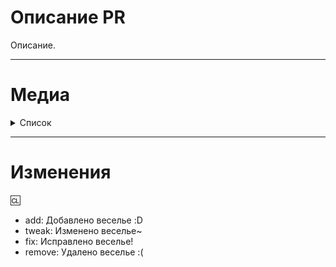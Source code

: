 
<!-- Текст между стрелками - это комментарии - они не будут видны в вашем PR. -->

# Описание PR

<!--
Описание пулл реквеста. Что он изменяет? На что он может повлиять? Почему было решено сделать эти изменения?
-->

Описание.

---

# Медиа

<!--
Сюда можно вставить различные видео или скриншоты, необходимые для демонстрации работоспособности пулл реквеста.
Если в этом нет необходимости, то весь пункт можно просто удалить.
-->

<details><summary>Список</summary>
<p>

![Example Media Embed](https://example.com/thisimageisntreal.png)

</p>
</details>

---

# Изменения

<!--
Здесь вы можете написать список изменений, который будет автоматически добавлен в игру, когда ваш PR будет принят
Для записей в списке изменений есть 4 значка: add, remove, tweak, fix. Думаю, вы сможете разобраться с остальным.
Вы можете поставить свое имя после символа :cl:, чтобы изменить имя, которое будет отображаться в журнале изменений (в противном случае будет использоваться ваше имя пользователя GitHub)
Например: ":cl: DVOniksWyvern".
-->

:cl:
- add: Добавлено веселье :D
- tweak: Изменено веселье~
- fix: Исправлено веселье!
- remove: Удалено веселье :(
